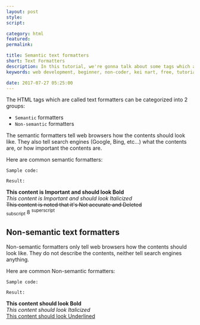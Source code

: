 ```yaml
---
layout: post
style:
script:

category: html
featured:
permalink:

title: Semantic text formatters
short: Text Formatters
description: In this tutorial, we're gonna talk about some tags which are used to format text. <br>They help us to emphasize important contents of webpages. <br>They're commonly used in main contents.
keywords: web development, beginner, non-coder, kei nart, free, tutorial, coding, programming, code nart, html, text, formatters, bold, italic, del, code, pre

date: 2017-07-27 05:25:00
---
```


The HTML tags which are called text formatters can be categorized into 2 groups:

- `Semantic` formatters
- `Non-semantic` formatters

The semantic formatters tell web browsers how the contents should look like.
They also tell search engines (Google, Bing, etc...) what the contents are, or
how important the contents are.

Here are common semantic formatters:

`Sample code:`
<script src="https://gist.github.com/codenart/0caa47c78c60f8d8c0551896a7524048.js">
</script>

`Result:`

**This content is Important and should look Bold**  
*This content is Important and should look Italicized*  
~~This content is noted that it's Not accurate and Deleted~~  
<sub>subscript</sub> 8 <sup>superscript</sup>

## Non-semantic text formatters

Non-semantic formatters only tell web browsers how the contents should look
like. They do not describe the contents, neither tell search engines anything.

Here are common Non-semantic formatters:

`Sample code:`
<script src="https://gist.github.com/codenart/22643c17d0fe52f8e0c7a85f2d26675e.js">
</script>

`Result:`

**This content should look Bold**  
*This content should look Italicized*  
<u>This content should look Underlined</u>
